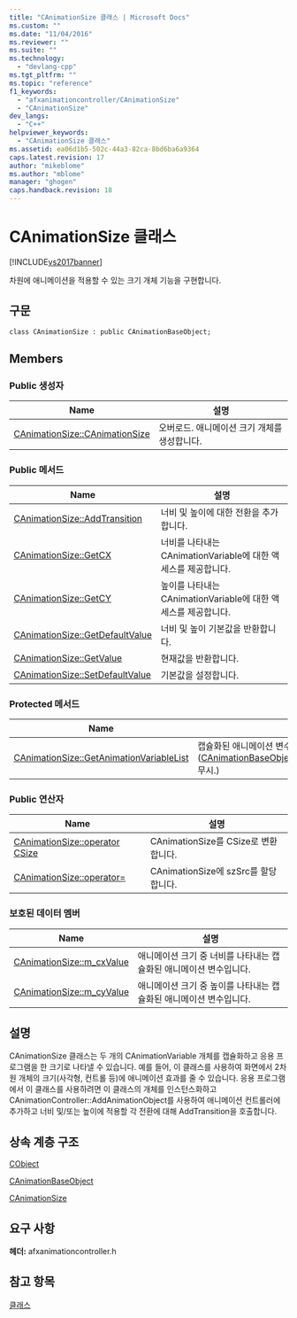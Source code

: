 ```yaml
---
title: "CAnimationSize 클래스 | Microsoft Docs"
ms.custom: ""
ms.date: "11/04/2016"
ms.reviewer: ""
ms.suite: ""
ms.technology: 
  - "devlang-cpp"
ms.tgt_pltfrm: ""
ms.topic: "reference"
f1_keywords: 
  - "afxanimationcontroller/CAnimationSize"
  - "CAnimationSize"
dev_langs: 
  - "C++"
helpviewer_keywords: 
  - "CAnimationSize 클래스"
ms.assetid: ea06d1b5-502c-44a3-82ca-8bd6ba6a9364
caps.latest.revision: 17
author: "mikeblome"
ms.author: "mblome"
manager: "ghogen"
caps.handback.revision: 18
---
```

# CAnimationSize 클래스
[!INCLUDE[vs2017banner](../../assembler/inline/includes/vs2017banner.md)]

차원에 애니메이션을 적용할 수 있는 크기 개체 기능을 구현합니다.  
  
## 구문  
  
```  
class CAnimationSize : public CAnimationBaseObject;  
```  
  
## Members  
  
### Public 생성자  
  
|Name|설명|  
|----------|--------|  
|[CAnimationSize::CAnimationSize](../Topic/CAnimationSize::CAnimationSize.md)|오버로드.  애니메이션 크기 개체를 생성합니다.|  
  
### Public 메서드  
  
|Name|설명|  
|----------|--------|  
|[CAnimationSize::AddTransition](../Topic/CAnimationSize::AddTransition.md)|너비 및 높이에 대한 전환을 추가합니다.|  
|[CAnimationSize::GetCX](../Topic/CAnimationSize::GetCX.md)|너비를 나타내는 CAnimationVariable에 대한 액세스를 제공합니다.|  
|[CAnimationSize::GetCY](../Topic/CAnimationSize::GetCY.md)|높이를 나타내는 CAnimationVariable에 대한 액세스를 제공합니다.|  
|[CAnimationSize::GetDefaultValue](../Topic/CAnimationSize::GetDefaultValue.md)|너비 및 높이 기본값을 반환합니다.|  
|[CAnimationSize::GetValue](../Topic/CAnimationSize::GetValue.md)|현재값을 반환합니다.|  
|[CAnimationSize::SetDefaultValue](../Topic/CAnimationSize::SetDefaultValue.md)|기본값을 설정합니다.|  
  
### Protected 메서드  
  
|Name|설명|  
|----------|--------|  
|[CAnimationSize::GetAnimationVariableList](../Topic/CAnimationSize::GetAnimationVariableList.md)|캡슐화된 애니메이션 변수를 목록에 추가합니다.  \([CAnimationBaseObject::GetAnimationVariableList](../Topic/CAnimationBaseObject::GetAnimationVariableList.md) 무시.\)|  
  
### Public 연산자  
  
|Name|설명|  
|----------|--------|  
|[CAnimationSize::operator CSize](../Topic/CAnimationSize::operator%20CSize.md)|CAnimationSize를 CSize로 변환합니다.|  
|[CAnimationSize::operator\=](../Topic/CAnimationSize::operator=.md)|CAnimationSize에 szSrc를 할당합니다.|  
  
### 보호된 데이터 멤버  
  
|Name|설명|  
|----------|--------|  
|[CAnimationSize::m\_cxValue](../Topic/CAnimationSize::m_cxValue.md)|애니메이션 크기 중 너비를 나타내는 캡슐화된 애니메이션 변수입니다.|  
|[CAnimationSize::m\_cyValue](../Topic/CAnimationSize::m_cyValue.md)|애니메이션 크기 중 높이를 나타내는 캡슐화된 애니메이션 변수입니다.|  
  
## 설명  
 CAnimationSize 클래스는 두 개의 CAnimationVariable 개체를 캡슐화하고 응용 프로그램을 한 크기로 나타낼 수 있습니다.  예를 들어, 이 클래스를 사용하여 화면에서 2차원 개체의 크기\(사각형, 컨트롤 등\)에 애니메이션 효과를 줄 수 있습니다.  응용 프로그램에서 이 클래스를 사용하려면 이 클래스의 개체를 인스턴스화하고 CAnimationController::AddAnimationObject를 사용하여 애니메이션 컨트롤러에 추가하고 너비 및\/또는 높이에 적용할 각 전환에 대해 AddTransition을 호출합니다.  
  
## 상속 계층 구조  
 [CObject](../../mfc/reference/cobject-class.md)  
  
 [CAnimationBaseObject](../../mfc/reference/canimationbaseobject-class.md)  
  
 [CAnimationSize](../../mfc/reference/canimationsize-class.md)  
  
## 요구 사항  
 **헤더:** afxanimationcontroller.h  
  
## 참고 항목  
 [클래스](../../mfc/reference/mfc-classes.md)